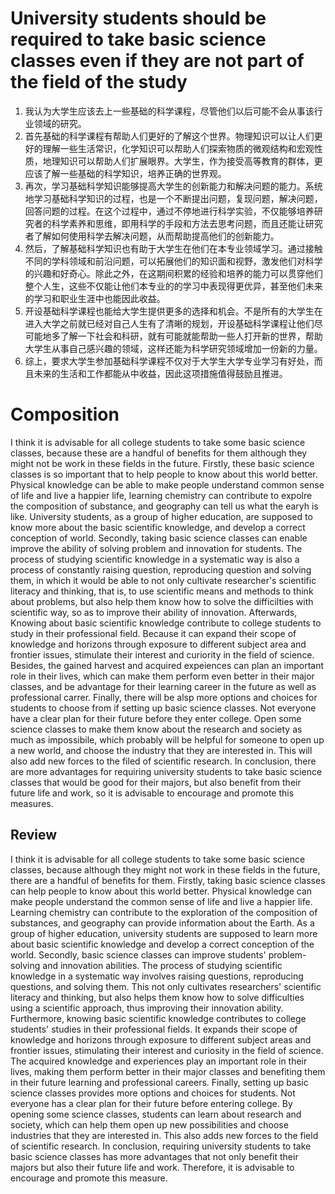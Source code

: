 # University students should be required to take basic science classes even if they are not part of the field of the study

1. 我认为大学生应该去上一些基础的科学课程，尽管他们以后可能不会从事该行业领域的研究。
2. 首先基础的科学课程有帮助人们更好的了解这个世界。物理知识可以让人们更好的理解一些生活常识，化学知识可以帮助人们探索物质的微观结构和宏观性质，地理知识可以帮助人们扩展眼界。大学生，作为接受高等教育的群体，更应该了解一些基础的科学知识，培养正确的世界观。
3. 再次，学习基础科学知识能够提高大学生的创新能力和解决问题的能力。系统地学习基础科学知识的过程，也是一个不断提出问题，复现问题，解决问题，回答问题的过程。在这个过程中，通过不停地进行科学实验，不仅能够培养研究者的科学素养和思维，即用科学的手段和方法去思考问题，而且还能让研究者了解如何使用科学去解决问题，从而帮助提高他们的创新能力。
4. 然后，了解基础科学知识也有助于大学生在他们在本专业领域学习。通过接触不同的学科领域和前沿问题，可以拓展他们的知识面和视野，激发他们对科学的兴趣和好奇心。除此之外，在这期间积累的经验和培养的能力可以贯穿他们整个人生，这些不仅能让他们本专业的的学习中表现得更优异，甚至他们未来的学习和职业生涯中也能因此收益。
5. 开设基础科学课程也能给大学生提供更多的选择和机会。不是所有的大学生在进入大学之前就已经对自己人生有了清晰的规划，开设基础科学课程让他们尽可能地多了解一下社会和科研，就有可能就能帮助一些人打开新的世界，帮助大学生从事自己感兴趣的领域，这样还能为科学研究领域增加一份新的力量。
6. 综上，要求大学生参加基础科学课程不仅对于大学生大学专业学习有好处，而且未来的生活和工作都能从中收益，因此这项措施值得鼓励且推进。

# Composition
I think it is advisable for all college students to take some basic science classes, because these are a handful of benefits for them although they might not be work in these fields in the future.
Firstly, these basic science classes is so important that to help people to know about this world better. Physical knowledge can be able to make people understand common sense of life and live a happier life, learning chemistry can contribute to expolre the composition of substance, and geography can tell us what the earyh is like. University students, as a group of higher education, are supposed to know more about the basic scientific knowledge, and develop a correct conception of world.
Secondly, taking basic science classes can enable improve the ability of solving problem and innovation for students. The process of studying scientific knowledge in a systematic way is also a process of constantly raising question, reproducing question and solving them, in which it would be able to not only cultivate researcher's scientific literacy and thinking, that is, to use scientific means and methods to think about problems, but also help them know how to solve the difficilties with scientific way, so as to improve their ability of innovation.
Afterwards, Knowing about basic scientific knowledge contribute to college students to study in their professional field. Because it can expand their scope of knowledge and horizons through exposure to different subject area and frontier issues, stimulate their interest and curiority in the field of science. Besides, the gained harvest and acquired expeiences can plan an important role in their lives, which can make them perform even better in their major classes, and be advantage for their learning career in the future as well as professional carrer.
Finally, there will be alsp more options and choices for students to choose from if setting up basic science classes. Not everyone have a clear plan for their future before they enter college. Open some science classes to make them know about the research and society as much as impossibile, which probably will be helpful for someone to open up a new world, and choose the industry that they are interested in. This will also add new forces to the filed of scientific research.
In conclusion, there are more advantages for requiring university students to take basic science classes that would be good for their majors, but also benefit from their future life and work, so it is advisable to encourage and promote this measures.

## Review
I think it is advisable for all college students to take some basic science classes, because although they might not work in these fields in the future, there are a handful of benefits for them. 
Firstly, taking basic science classes can help people to know about this world better. Physical knowledge can make people understand the common sense of life and live a happier life. Learning chemistry can contribute to the exploration of the composition of substances, and geography can provide information about the Earth. As a group of higher education, university students are supposed to learn more about basic scientific knowledge and develop a correct conception of the world. 
Secondly, basic science classes can improve students' problem-solving and innovation abilities. The process of studying scientific knowledge in a systematic way involves raising questions, reproducing questions, and solving them. This not only cultivates researchers' scientific literacy and thinking, but also helps them know how to solve difficulties using a scientific approach, thus improving their innovation ability. 
Furthermore, knowing basic scientific knowledge contributes to college students' studies in their professional fields. It expands their scope of knowledge and horizons through exposure to different subject areas and frontier issues, stimulating their interest and curiosity in the field of science. The acquired knowledge and experiences play an important role in their lives, making them perform better in their major classes and benefiting them in their future learning and professional careers. 
Finally, setting up basic science classes provides more options and choices for students. Not everyone has a clear plan for their future before entering college. By opening some science classes, students can learn about research and society, which can help them open up new possibilities and choose industries that they are interested in. This also adds new forces to the field of scientific research. 
In conclusion, requiring university students to take basic science classes has more advantages that not only benefit their majors but also their future life and work. Therefore, it is advisable to encourage and promote this measure.